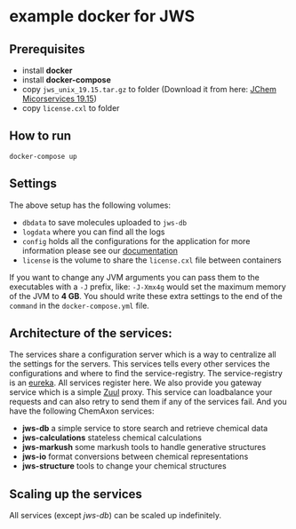 # example docker for JWS

## Prerequisites

* install **docker**
* install **docker-compose**
* copy `jws_unix_19.15.tar.gz` to folder (Download it from here: [JChem Micorservices 19.15](https://chemaxon.com/download?dl=%2Fdata%2Fdownload%2Fjws%2F19.15.0%2Fjws_unix_19.15.tar.gz))
* copy `license.cxl` to folder

## How to run

`docker-compose up`

## Settings

The above setup has the following volumes:
* `dbdata` to save molecules uploaded to `jws-db`
* `logdata` where you can find all the logs
* `config` holds all the configurations for the application for more information please see our [documentation](https://docs.chemaxon.com/display/docs/JChem+Microservices)
* `license` is the volume to share the `license.cxl` file between containers

If you want to change any JVM arguments you can pass them to the executables with a `-J` prefix, like:
`-J-Xmx4g` would set the maximum memory of the JVM to __4 GB__. You should write these extra settings to the
end of the `command` in the `docker-compose.yml` file.

## Architecture of the services:

The services share a configuration server which is a way to centralize all the settings for the servers. This services
tells every other services the configurations and where to find the service-registry. The service-registry is an
[eureka](https://github.com/Netflix/eureka/wiki/Eureka-at-a-glance). All services register here. We also provide you 
gateway service which is a simple [Zuul](https://github.com/Netflix/zuul/wiki) proxy. This service can loadbalance your 
requests and can also retry to send them if any of the services fail. And you have the following ChemAxon services:

* **jws-db** a simple service to store search and retrieve chemical data
* **jws-calculations** stateless chemical calculations
* **jws-markush** some markush tools to handle generative structures
* **jws-io** format conversions between chemical representations
* **jws-structure** tools to change your chemical structures

## Scaling up the services

All services (except *jws-db*) can be scaled up indefinitely. 
